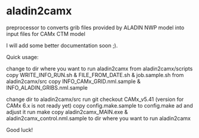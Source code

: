 # aladin2camx
preprocessor to converts grib files provided by ALADIN NWP model into input files for CAMx CTM model

I will add some better documentation soon ;).

Quick usage:

change to dir where you want to run aladin2camx
from aladin2camx/scripts copy WRITE_INFO_RUN.sh & FILE_FROM_DATE.sh & job.sample.sh
from aladin2camx/src copy INFO_CAMx_GRID.nml.sample & INFO_ALADIN_GRIBS.nml.sample

change dir to aladin2camx/src
   run git checkout CAMx_v5.41 (version for CAMx 6.x is not ready yet)
   copy config.make.sample to config.make ad and adjust it 
   run make
   copy aladin2camx_MAIN.exe & aladin2camx_control.nml.sample to dir where you want to run aladin2camx
   
 Good luck!

